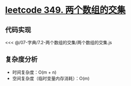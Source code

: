# [leetcode 349. 两个数组的交集](https://leetcode.cn/problems/intersection-of-two-arrays/)

## 代码实现

<<< @/07-字典/7.2-两个数组的交集/两个数组的交集.js

## 复杂度分析

- 时间复杂度：O(m + n)
- 空间复杂度（临时变量内存消耗）：O(m)
